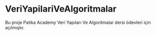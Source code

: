 # VeriYapilariVeAlgoritmalar
Bu proje Patika Academy Veri Yapıları Ve Algoritmalar dersi ödevleri için açılmıştır.
